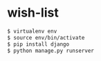 # wish-list

```sh
$ virtualenv env
$ source env/bin/activate
$ pip install django
$ python manage.py runserver
```